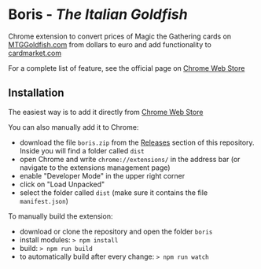 # Boris - <i>The Italian Goldfish</i>
Chrome extension to convert prices of Magic the Gathering cards on [MTGGoldfish.com](https://www.mtggoldfish.com) from dollars to euro and add functionality to [cardmarket.com](https://www.cardmarket.com)

For a complete list of feature, see the official page on [Chrome Web Store](https://chrome.google.com/webstore/detail/boris-the-italian-goldfis/dgkhcijbcbefeghmdjddbkbpfkkndhgg)

## Installation
The easiest way is to add it directly from [Chrome Web Store](https://chrome.google.com/webstore/detail/boris-the-italian-goldfis/dgkhcijbcbefeghmdjddbkbpfkkndhgg)

You can also manually add it to Chrome:
 - download the file `boris.zip` from the [Releases](https://github.com/gnomeswithaxes/boris/releases/latest) section of this repository. Inside you will find a folder called `dist`
 - open Chrome and write `chrome://extensions/` in the address bar (or navigate to the extensions management page)
 - enable "Developer Mode" in the upper right corner
 - click on "Load Unpacked"
 - select the folder called `dist` (make sure it contains the file `manifest.json`) 


To manually build the extension: 
 - download or clone the repository and open the folder `boris`
 - install modules: `> npm install`
 - build: `> npm run build` 
 - to automatically build after every change: `> npm run watch`
